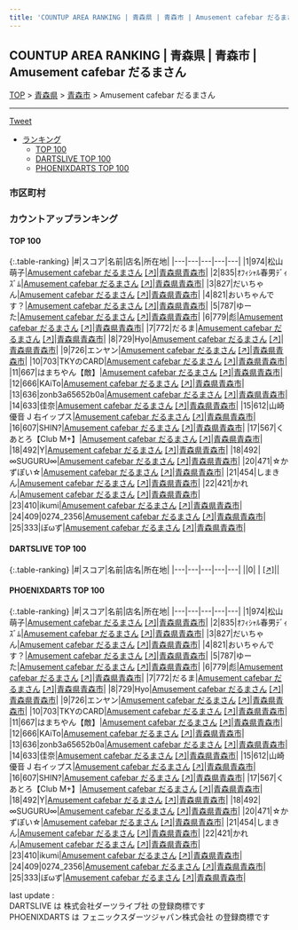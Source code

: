 ```yaml
---
title: 'COUNTUP AREA RANKING | 青森県 | 青森市 | Amusement cafebar だるまさん'
---
```

## COUNTUP AREA RANKING | 青森県 | 青森市 | Amusement cafebar だるまさん

[TOP](/darts/rank/) > [青森県](/darts/rank/青森県/) > [青森市](/darts/rank/青森県/青森市/) > Amusement cafebar だるまさん

___

<a href="https://twitter.com/share?ref_src=twsrc%5Etfw" data-text="COUNTUP AREA RANKING | 青森県青森市Amusement cafebar だるまさん" class="twitter-share-button" data-hashtags="DARTSLIVE,PHOENIXDARTS,darts,ダーツ" data-show-count="false">Tweet</a>

* [ランキング](#カウントアップランキング)
    * [TOP 100](#top-100)
    * [DARTSLIVE TOP 100](#dartslive-top-100)
    * [PHOENIXDARTS TOP 100](#phoenixdarts-top-100)

### 市区町村

<ul>

</ul>

### カウントアップランキング

#### TOP 100



{:.table-ranking}
|#|スコア|名前|店名|所在地|
|---|---|---|---|---|
|1|974|<span class="rank-name-pd"><span class="pro-icon-pd"></span>松山 萌子</span>|<a href="/darts/rank/shops/96324.html">Amusement cafebar だるまさん</a> <a href="https://vs.phoenixdarts.com/jp/shop/shopDetailInfo/s_96324?s_seq=96324">[↗]</a>|<a href="/darts/rank/青森県/青森市">青森県青森市</a>|
|2|835|<span class="rank-name-pd">ｵﾌｨｼｬﾙ春男ﾃﾞｨｽﾞﾑ</span>|<a href="/darts/rank/shops/96324.html">Amusement cafebar だるまさん</a> <a href="https://vs.phoenixdarts.com/jp/shop/shopDetailInfo/s_96324?s_seq=96324">[↗]</a>|<a href="/darts/rank/青森県/青森市">青森県青森市</a>|
|3|827|<span class="rank-name-pd">だいちゃん</span>|<a href="/darts/rank/shops/96324.html">Amusement cafebar だるまさん</a> <a href="https://vs.phoenixdarts.com/jp/shop/shopDetailInfo/s_96324?s_seq=96324">[↗]</a>|<a href="/darts/rank/青森県/青森市">青森県青森市</a>|
|4|821|<span class="rank-name-pd">おいちゃんです？</span>|<a href="/darts/rank/shops/96324.html">Amusement cafebar だるまさん</a> <a href="https://vs.phoenixdarts.com/jp/shop/shopDetailInfo/s_96324?s_seq=96324">[↗]</a>|<a href="/darts/rank/青森県/青森市">青森県青森市</a>|
|5|787|<span class="rank-name-pd">ゆーた</span>|<a href="/darts/rank/shops/96324.html">Amusement cafebar だるまさん</a> <a href="https://vs.phoenixdarts.com/jp/shop/shopDetailInfo/s_96324?s_seq=96324">[↗]</a>|<a href="/darts/rank/青森県/青森市">青森県青森市</a>|
|6|779|<span class="rank-name-pd">彪</span>|<a href="/darts/rank/shops/96324.html">Amusement cafebar だるまさん</a> <a href="https://vs.phoenixdarts.com/jp/shop/shopDetailInfo/s_96324?s_seq=96324">[↗]</a>|<a href="/darts/rank/青森県/青森市">青森県青森市</a>|
|7|772|<span class="rank-name-pd">だるま</span>|<a href="/darts/rank/shops/96324.html">Amusement cafebar だるまさん</a> <a href="https://vs.phoenixdarts.com/jp/shop/shopDetailInfo/s_96324?s_seq=96324">[↗]</a>|<a href="/darts/rank/青森県/青森市">青森県青森市</a>|
|8|729|<span class="rank-name-pd">Hyo</span>|<a href="/darts/rank/shops/96324.html">Amusement cafebar だるまさん</a> <a href="https://vs.phoenixdarts.com/jp/shop/shopDetailInfo/s_96324?s_seq=96324">[↗]</a>|<a href="/darts/rank/青森県/青森市">青森県青森市</a>|
|9|726|<span class="rank-name-pd">エンヤン</span>|<a href="/darts/rank/shops/96324.html">Amusement cafebar だるまさん</a> <a href="https://vs.phoenixdarts.com/jp/shop/shopDetailInfo/s_96324?s_seq=96324">[↗]</a>|<a href="/darts/rank/青森県/青森市">青森県青森市</a>|
|10|703|<span class="rank-name-pd">TKYのCARD</span>|<a href="/darts/rank/shops/96324.html">Amusement cafebar だるまさん</a> <a href="https://vs.phoenixdarts.com/jp/shop/shopDetailInfo/s_96324?s_seq=96324">[↗]</a>|<a href="/darts/rank/青森県/青森市">青森県青森市</a>|
|11|667|<span class="rank-name-pd">はまちやん【敵】</span>|<a href="/darts/rank/shops/96324.html">Amusement cafebar だるまさん</a> <a href="https://vs.phoenixdarts.com/jp/shop/shopDetailInfo/s_96324?s_seq=96324">[↗]</a>|<a href="/darts/rank/青森県/青森市">青森県青森市</a>|
|12|666|<span class="rank-name-pd">KAiTo</span>|<a href="/darts/rank/shops/96324.html">Amusement cafebar だるまさん</a> <a href="https://vs.phoenixdarts.com/jp/shop/shopDetailInfo/s_96324?s_seq=96324">[↗]</a>|<a href="/darts/rank/青森県/青森市">青森県青森市</a>|
|13|636|<span class="rank-name-pd">zonb3a65652b0a</span>|<a href="/darts/rank/shops/96324.html">Amusement cafebar だるまさん</a> <a href="https://vs.phoenixdarts.com/jp/shop/shopDetailInfo/s_96324?s_seq=96324">[↗]</a>|<a href="/darts/rank/青森県/青森市">青森県青森市</a>|
|14|633|<span class="rank-name-pd">佳奈</span>|<a href="/darts/rank/shops/96324.html">Amusement cafebar だるまさん</a> <a href="https://vs.phoenixdarts.com/jp/shop/shopDetailInfo/s_96324?s_seq=96324">[↗]</a>|<a href="/darts/rank/青森県/青森市">青森県青森市</a>|
|15|612|<span class="rank-name-pd">山崎 優音 J 右イップス</span>|<a href="/darts/rank/shops/96324.html">Amusement cafebar だるまさん</a> <a href="https://vs.phoenixdarts.com/jp/shop/shopDetailInfo/s_96324?s_seq=96324">[↗]</a>|<a href="/darts/rank/青森県/青森市">青森県青森市</a>|
|16|607|<span class="rank-name-pd">SHIN?</span>|<a href="/darts/rank/shops/96324.html">Amusement cafebar だるまさん</a> <a href="https://vs.phoenixdarts.com/jp/shop/shopDetailInfo/s_96324?s_seq=96324">[↗]</a>|<a href="/darts/rank/青森県/青森市">青森県青森市</a>|
|17|567|<span class="rank-name-pd">くあとろ【Club M+】</span>|<a href="/darts/rank/shops/96324.html">Amusement cafebar だるまさん</a> <a href="https://vs.phoenixdarts.com/jp/shop/shopDetailInfo/s_96324?s_seq=96324">[↗]</a>|<a href="/darts/rank/青森県/青森市">青森県青森市</a>|
|18|492|<span class="rank-name-pd">Y</span>|<a href="/darts/rank/shops/96324.html">Amusement cafebar だるまさん</a> <a href="https://vs.phoenixdarts.com/jp/shop/shopDetailInfo/s_96324?s_seq=96324">[↗]</a>|<a href="/darts/rank/青森県/青森市">青森県青森市</a>|
|18|492|<span class="rank-name-pd">∞SUGURU∞</span>|<a href="/darts/rank/shops/96324.html">Amusement cafebar だるまさん</a> <a href="https://vs.phoenixdarts.com/jp/shop/shopDetailInfo/s_96324?s_seq=96324">[↗]</a>|<a href="/darts/rank/青森県/青森市">青森県青森市</a>|
|20|471|<span class="rank-name-pd">‪☆かずぽい☆</span>|<a href="/darts/rank/shops/96324.html">Amusement cafebar だるまさん</a> <a href="https://vs.phoenixdarts.com/jp/shop/shopDetailInfo/s_96324?s_seq=96324">[↗]</a>|<a href="/darts/rank/青森県/青森市">青森県青森市</a>|
|21|454|<span class="rank-name-pd">しまきん</span>|<a href="/darts/rank/shops/96324.html">Amusement cafebar だるまさん</a> <a href="https://vs.phoenixdarts.com/jp/shop/shopDetailInfo/s_96324?s_seq=96324">[↗]</a>|<a href="/darts/rank/青森県/青森市">青森県青森市</a>|
|22|421|<span class="rank-name-pd">かれん</span>|<a href="/darts/rank/shops/96324.html">Amusement cafebar だるまさん</a> <a href="https://vs.phoenixdarts.com/jp/shop/shopDetailInfo/s_96324?s_seq=96324">[↗]</a>|<a href="/darts/rank/青森県/青森市">青森県青森市</a>|
|23|410|<span class="rank-name-pd">ikumi</span>|<a href="/darts/rank/shops/96324.html">Amusement cafebar だるまさん</a> <a href="https://vs.phoenixdarts.com/jp/shop/shopDetailInfo/s_96324?s_seq=96324">[↗]</a>|<a href="/darts/rank/青森県/青森市">青森県青森市</a>|
|24|409|<span class="rank-name-pd">0274_2356</span>|<a href="/darts/rank/shops/96324.html">Amusement cafebar だるまさん</a> <a href="https://vs.phoenixdarts.com/jp/shop/shopDetailInfo/s_96324?s_seq=96324">[↗]</a>|<a href="/darts/rank/青森県/青森市">青森県青森市</a>|
|25|333|<span class="rank-name-pd">ぼωず</span>|<a href="/darts/rank/shops/96324.html">Amusement cafebar だるまさん</a> <a href="https://vs.phoenixdarts.com/jp/shop/shopDetailInfo/s_96324?s_seq=96324">[↗]</a>|<a href="/darts/rank/青森県/青森市">青森県青森市</a>|


#### DARTSLIVE TOP 100



{:.table-ranking}
|#|スコア|名前|店名|所在地|
|---|---|---|---|---|
||0|<span class="rank-name-dl"> </span>|<a href="/darts/rank/shops/.html"></a> <a href="">[↗]</a>|<a href="/darts/rank//"></a>|


#### PHOENIXDARTS TOP 100



{:.table-ranking}
|#|スコア|名前|店名|所在地|
|---|---|---|---|---|
|1|974|<span class="rank-name-pd"><span class="pro-icon-pd"></span>松山 萌子</span>|<a href="/darts/rank/shops/96324.html">Amusement cafebar だるまさん</a> <a href="https://vs.phoenixdarts.com/jp/shop/shopDetailInfo/s_96324?s_seq=96324">[↗]</a>|<a href="/darts/rank/青森県/青森市">青森県青森市</a>|
|2|835|<span class="rank-name-pd">ｵﾌｨｼｬﾙ春男ﾃﾞｨｽﾞﾑ</span>|<a href="/darts/rank/shops/96324.html">Amusement cafebar だるまさん</a> <a href="https://vs.phoenixdarts.com/jp/shop/shopDetailInfo/s_96324?s_seq=96324">[↗]</a>|<a href="/darts/rank/青森県/青森市">青森県青森市</a>|
|3|827|<span class="rank-name-pd">だいちゃん</span>|<a href="/darts/rank/shops/96324.html">Amusement cafebar だるまさん</a> <a href="https://vs.phoenixdarts.com/jp/shop/shopDetailInfo/s_96324?s_seq=96324">[↗]</a>|<a href="/darts/rank/青森県/青森市">青森県青森市</a>|
|4|821|<span class="rank-name-pd">おいちゃんです？</span>|<a href="/darts/rank/shops/96324.html">Amusement cafebar だるまさん</a> <a href="https://vs.phoenixdarts.com/jp/shop/shopDetailInfo/s_96324?s_seq=96324">[↗]</a>|<a href="/darts/rank/青森県/青森市">青森県青森市</a>|
|5|787|<span class="rank-name-pd">ゆーた</span>|<a href="/darts/rank/shops/96324.html">Amusement cafebar だるまさん</a> <a href="https://vs.phoenixdarts.com/jp/shop/shopDetailInfo/s_96324?s_seq=96324">[↗]</a>|<a href="/darts/rank/青森県/青森市">青森県青森市</a>|
|6|779|<span class="rank-name-pd">彪</span>|<a href="/darts/rank/shops/96324.html">Amusement cafebar だるまさん</a> <a href="https://vs.phoenixdarts.com/jp/shop/shopDetailInfo/s_96324?s_seq=96324">[↗]</a>|<a href="/darts/rank/青森県/青森市">青森県青森市</a>|
|7|772|<span class="rank-name-pd">だるま</span>|<a href="/darts/rank/shops/96324.html">Amusement cafebar だるまさん</a> <a href="https://vs.phoenixdarts.com/jp/shop/shopDetailInfo/s_96324?s_seq=96324">[↗]</a>|<a href="/darts/rank/青森県/青森市">青森県青森市</a>|
|8|729|<span class="rank-name-pd">Hyo</span>|<a href="/darts/rank/shops/96324.html">Amusement cafebar だるまさん</a> <a href="https://vs.phoenixdarts.com/jp/shop/shopDetailInfo/s_96324?s_seq=96324">[↗]</a>|<a href="/darts/rank/青森県/青森市">青森県青森市</a>|
|9|726|<span class="rank-name-pd">エンヤン</span>|<a href="/darts/rank/shops/96324.html">Amusement cafebar だるまさん</a> <a href="https://vs.phoenixdarts.com/jp/shop/shopDetailInfo/s_96324?s_seq=96324">[↗]</a>|<a href="/darts/rank/青森県/青森市">青森県青森市</a>|
|10|703|<span class="rank-name-pd">TKYのCARD</span>|<a href="/darts/rank/shops/96324.html">Amusement cafebar だるまさん</a> <a href="https://vs.phoenixdarts.com/jp/shop/shopDetailInfo/s_96324?s_seq=96324">[↗]</a>|<a href="/darts/rank/青森県/青森市">青森県青森市</a>|
|11|667|<span class="rank-name-pd">はまちやん【敵】</span>|<a href="/darts/rank/shops/96324.html">Amusement cafebar だるまさん</a> <a href="https://vs.phoenixdarts.com/jp/shop/shopDetailInfo/s_96324?s_seq=96324">[↗]</a>|<a href="/darts/rank/青森県/青森市">青森県青森市</a>|
|12|666|<span class="rank-name-pd">KAiTo</span>|<a href="/darts/rank/shops/96324.html">Amusement cafebar だるまさん</a> <a href="https://vs.phoenixdarts.com/jp/shop/shopDetailInfo/s_96324?s_seq=96324">[↗]</a>|<a href="/darts/rank/青森県/青森市">青森県青森市</a>|
|13|636|<span class="rank-name-pd">zonb3a65652b0a</span>|<a href="/darts/rank/shops/96324.html">Amusement cafebar だるまさん</a> <a href="https://vs.phoenixdarts.com/jp/shop/shopDetailInfo/s_96324?s_seq=96324">[↗]</a>|<a href="/darts/rank/青森県/青森市">青森県青森市</a>|
|14|633|<span class="rank-name-pd">佳奈</span>|<a href="/darts/rank/shops/96324.html">Amusement cafebar だるまさん</a> <a href="https://vs.phoenixdarts.com/jp/shop/shopDetailInfo/s_96324?s_seq=96324">[↗]</a>|<a href="/darts/rank/青森県/青森市">青森県青森市</a>|
|15|612|<span class="rank-name-pd">山崎 優音 J 右イップス</span>|<a href="/darts/rank/shops/96324.html">Amusement cafebar だるまさん</a> <a href="https://vs.phoenixdarts.com/jp/shop/shopDetailInfo/s_96324?s_seq=96324">[↗]</a>|<a href="/darts/rank/青森県/青森市">青森県青森市</a>|
|16|607|<span class="rank-name-pd">SHIN?</span>|<a href="/darts/rank/shops/96324.html">Amusement cafebar だるまさん</a> <a href="https://vs.phoenixdarts.com/jp/shop/shopDetailInfo/s_96324?s_seq=96324">[↗]</a>|<a href="/darts/rank/青森県/青森市">青森県青森市</a>|
|17|567|<span class="rank-name-pd">くあとろ【Club M+】</span>|<a href="/darts/rank/shops/96324.html">Amusement cafebar だるまさん</a> <a href="https://vs.phoenixdarts.com/jp/shop/shopDetailInfo/s_96324?s_seq=96324">[↗]</a>|<a href="/darts/rank/青森県/青森市">青森県青森市</a>|
|18|492|<span class="rank-name-pd">Y</span>|<a href="/darts/rank/shops/96324.html">Amusement cafebar だるまさん</a> <a href="https://vs.phoenixdarts.com/jp/shop/shopDetailInfo/s_96324?s_seq=96324">[↗]</a>|<a href="/darts/rank/青森県/青森市">青森県青森市</a>|
|18|492|<span class="rank-name-pd">∞SUGURU∞</span>|<a href="/darts/rank/shops/96324.html">Amusement cafebar だるまさん</a> <a href="https://vs.phoenixdarts.com/jp/shop/shopDetailInfo/s_96324?s_seq=96324">[↗]</a>|<a href="/darts/rank/青森県/青森市">青森県青森市</a>|
|20|471|<span class="rank-name-pd">‪☆かずぽい☆</span>|<a href="/darts/rank/shops/96324.html">Amusement cafebar だるまさん</a> <a href="https://vs.phoenixdarts.com/jp/shop/shopDetailInfo/s_96324?s_seq=96324">[↗]</a>|<a href="/darts/rank/青森県/青森市">青森県青森市</a>|
|21|454|<span class="rank-name-pd">しまきん</span>|<a href="/darts/rank/shops/96324.html">Amusement cafebar だるまさん</a> <a href="https://vs.phoenixdarts.com/jp/shop/shopDetailInfo/s_96324?s_seq=96324">[↗]</a>|<a href="/darts/rank/青森県/青森市">青森県青森市</a>|
|22|421|<span class="rank-name-pd">かれん</span>|<a href="/darts/rank/shops/96324.html">Amusement cafebar だるまさん</a> <a href="https://vs.phoenixdarts.com/jp/shop/shopDetailInfo/s_96324?s_seq=96324">[↗]</a>|<a href="/darts/rank/青森県/青森市">青森県青森市</a>|
|23|410|<span class="rank-name-pd">ikumi</span>|<a href="/darts/rank/shops/96324.html">Amusement cafebar だるまさん</a> <a href="https://vs.phoenixdarts.com/jp/shop/shopDetailInfo/s_96324?s_seq=96324">[↗]</a>|<a href="/darts/rank/青森県/青森市">青森県青森市</a>|
|24|409|<span class="rank-name-pd">0274_2356</span>|<a href="/darts/rank/shops/96324.html">Amusement cafebar だるまさん</a> <a href="https://vs.phoenixdarts.com/jp/shop/shopDetailInfo/s_96324?s_seq=96324">[↗]</a>|<a href="/darts/rank/青森県/青森市">青森県青森市</a>|
|25|333|<span class="rank-name-pd">ぼωず</span>|<a href="/darts/rank/shops/96324.html">Amusement cafebar だるまさん</a> <a href="https://vs.phoenixdarts.com/jp/shop/shopDetailInfo/s_96324?s_seq=96324">[↗]</a>|<a href="/darts/rank/青森県/青森市">青森県青森市</a>|


<div class="footer border-top border-gray-light mt-5 pt-3 text-right text-gray">
    last update : <span style="font-weight: italic" id="foot_last_modified"></span><br />
    DARTSLIVE は 株式会社ダーツライブ社 の登録商標です<br />
    PHOENIXDARTS は フェニックスダーツジャパン株式会社 の登録商標です<br />
</div>

<script src="https://cdnjs.cloudflare.com/ajax/libs/jquery.tablesorter/2.31.3/js/jquery.tablesorter.min.js" integrity="sha512-qzgd5cYSZcosqpzpn7zF2ZId8f/8CHmFKZ8j7mU4OUXTNRd5g+ZHBPsgKEwoqxCtdQvExE5LprwwPAgoicguNg==" crossorigin="anonymous" referrerpolicy="no-referrer"></script>
<link rel="stylesheet" href="https://cdnjs.cloudflare.com/ajax/libs/jquery.tablesorter/2.31.3/css/theme.default.min.css" integrity="sha512-wghhOJkjQX0Lh3NSWvNKeZ0ZpNn+SPVXX1Qyc9OCaogADktxrBiBdKGDoqVUOyhStvMBmJQ8ZdMHiR3wuEq8+w==" crossorigin="anonymous" referrerpolicy="no-referrer" />
<script>
$(function() {
    $(".table-ranking").tablesorter({sortList:[[0, 0]]});
    $("#foot_last_modified").text(formatDate(new Date(document.lastModified), 'yyyy-MM-dd HH:mm:ss'));
});
</script>

<script async src="https://platform.twitter.com/widgets.js" charset="utf-8"></script>